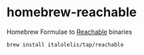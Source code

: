 # homebrew-reachable

Homebrew Formulae to [Reachable](italolelis/reachable) binaries

```sh
brew install italolelis/tap/reachable
```
